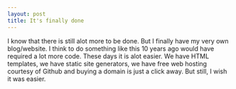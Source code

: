 ```yaml
---
layout: post
title: It's finally done
---
```


I know that there is still alot more to be done. But I finally have my very own blog/website. I think to do something like this 10 years ago would have required a lot more code. These days it is alot easier. We have HTML templates, we have static site generators, we have free web hosting courtesy of Github and buying a domain is just a click away. But still, I wish it was easier. 

